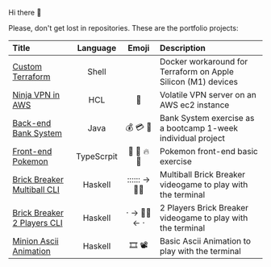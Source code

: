 Hi there 👋

Please, don't get lost in repositories. These are the portfolio projects:

<!--
**gerardVM/gerardVM** is a ✨ _special_ ✨ repository because its `README.md` (this file) appears on your GitHub profile.

Here are some ideas to get you started:

- 🔭 I’m currently working on ...
- 🌱 I’m currently learning ...
- 👯 I’m looking to collaborate on ...
- 🤔 I’m looking for help with ...
- 💬 Ask me about ...
- 📫 How to reach me: ...
- 😄 Pronouns: ...
- ⚡ Fun fact: ...
-->

Title | Language | Emoji | Description
:--- | :---: | :---: | :---
[Custom Terraform](https://github.com/gerardVM/custom-terraform) | Shell | | Docker workaround for Terraform on Apple Silicon (M1) devices
[Ninja VPN in AWS](https://github.com/gerardVM/ninja-vpn) | HCL | 👥 | Volatile VPN server on an AWS ec2 instance
[Back-end Bank System](https://github.com/gerardVM/IronHack-Personal-Project) | Java | 💰 💳 🏦 | Bank System exercise as a bootcamp 1-week individual project
[Front-end Pokemon](https://github.com/gerardVM/pokemon-angular) | TypeScrpit | 🐹 🦇 🔥 🐛 | Pokemon front-end basic exercise
[Brick Breaker Multiball CLI](https://github.com/gerardVM/brick-breaker-multi-ball) | Haskell |  :::::: → 🧱🧱 | Multiball Brick Breaker videogame to play with the terminal
[Brick Breaker 2 Players CLI](https://github.com/gerardVM/brick-breaker) | Haskell | · → 🧱🧱 ← · | 2 Players Brick Breaker videogame to play with the terminal
[Minion Ascii Animation](https://github.com/gerardVM/ascii-animation-haskell) | Haskell | 🎞 📽 | Basic Ascii Animation to play with the terminal
